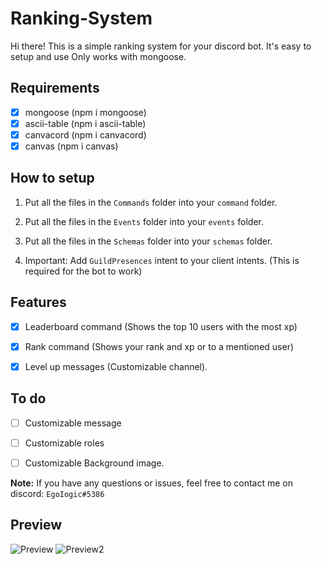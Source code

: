 # Ranking-System

Hi there! This is a simple ranking system for your discord bot. It's easy to setup and use Only works with mongoose.

## Requirements

- [x] mongoose (npm i mongoose)
- [x] ascii-table (npm i ascii-table)
- [x] canvacord (npm i canvacord)
- [x] canvas (npm i canvas)

## How to setup

1. Put all the files in the `Commands` folder into your `command` folder.

2. Put all the files in the `Events` folder into your `events` folder.

3. Put all the files in the `Schemas` folder into your `schemas` folder.

4. Important: Add `GuildPresences` intent to your client intents. (This is required for the bot to work)

## Features

- [x] Leaderboard command (Shows the top 10 users with the most xp)

- [x] Rank command (Shows your rank and xp or to a mentioned user)

- [x] Level up messages (Customizable channel).

## To do

- [ ] Customizable message

- [ ] Customizable roles

- [ ] Customizable Background image.

**Note:** If you have any questions or issues, feel free to contact me on discord: `EgoIogic#5386`

## Preview

![Preview](https://cdn.discordapp.com/attachments/1102310421119123547/1105414507171422269/image.png)
![Preview2](https://cdn.discordapp.com/attachments/1102310421119123547/1105414660250947654/image.png)
